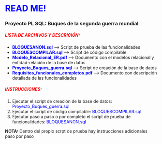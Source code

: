 <h1 style="color:#0000FF">READ ME!</h1>
    <h3><strong>Proyecto PL SQL: Buques de la segunda guerra mundial</strong></h3>
    <h5 style="color:#FF0000">LISTA DE ARCHIVOS Y DESCRICIÓN:</h5>
    <ul>
        <li><span style="color:#0000FF"><strong>BLOQUESANON.sql</strong></span> --> Script de prueba de las funcionalidades</li>
        <li><span style="color:#0000FF"><strong>BLOQUESCOMPILAR.sql</strong></span> --> Script de código compilable</li>
        <li><span style="color:#0000FF"><strong>Modelo_Relacional_ER.pdf</strong></span> --> Documento con el modelos relacional y entidad-relación de la base de datos</li>
        <li><span style="color:#0000FF"><strong>Proyecto_Buques_guerra.sql</strong></span> --> Script de creación de la base de datos</li>
        <li><span style="color:#0000FF"><strong>Requisitos_funcionales_completos.pdf</strong></span> --> Documento con descripción detallada de las funcionalidades</li>
    </ul>
    <h5 style="color:#FF0000">INSTRUCCIONES:</h5>
    <ol>
        <li>Ejecutar el script de creación de la base de datos: <span style="color:#0000FF">Proyecto_Buques_guerra.sql</span></li>
        <li>Ejecutar el script de código compilable: <span style="color:#0000FF">BLOQUESCOMPILAR.sql</span></li></li>
        <li>Ejecutar paso a paso o por completo el script de prueba de funcionalidades: <span style="color:#0000FF">BLOQUESANON.sql</span></li>
    </ol>
    <p><strong>NOTA: </strong>Dentro del propio scrpt de prueba hay instrucciones adicionales paso por paso</p>
